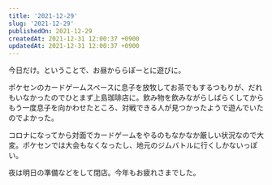 ```yaml
---
title: '2021-12-29'
slug: '2021-12-29'
publishedOn: 2021-12-29
createdAt: 2021-12-31 12:00:37 +0900
updatedAt: 2021-12-31 12:00:37 +0900
---
```

今日だけ。ということで、お昼かららぽーとに遊びに。

ポケセンのカードゲームスペースに息子を放牧してお茶でもするつもりが、だれもいなかったのでひとまず上島珈琲店に。飲み物を飲みながらしばらくしてからもう一度息子を向かわせたところ、対戦できる人が見つかったようで遊んでいたのでよかった。

コロナになってから対面でカードゲームをやるのもなかなか厳しい状況なので大変。ポケセンでは大会もなくなったし、地元のジムバトルに行くしかないっぽい。

夜は明日の準備などをして閉店。今年もお疲れさまでした。
